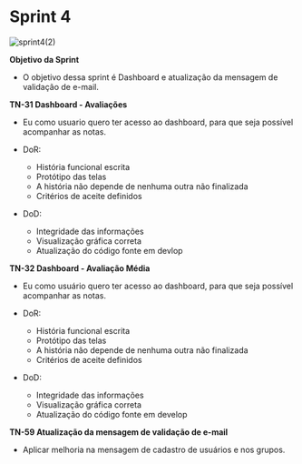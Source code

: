 # Sprint 4

![sprint4(2)](https://user-images.githubusercontent.com/111552950/204163324-4cfbe599-4474-40cb-a65a-ae57da432732.png)


**Objetivo da Sprint**
- O objetivo dessa sprint é Dashboard e atualização da mensagem de validação de e-mail.

 **TN-31 Dashboard - Avaliações**
  - Eu como usuario quero ter acesso ao dashboard, para que seja possível acompanhar as notas.
  
- DoR:
  - História funcional escrita
  - Protótipo das telas
  - A história não depende de nenhuma outra não finalizada
  - Critérios de aceite definidos

- DoD:
  - Integridade das informações
  - Visualização gráfica correta
  - Atualização do código fonte em devlop

**TN-32 Dashboard - Avaliação Média**
 - Eu como usuário quero ter acesso ao dashboard, para que seja possível acompanhar as notas.

- DoR:
  - História funcional escrita
  - Protótipo das telas
  - A história não depende de nenhuma outra não finalizada
  - Critérios de aceite definidos

- DoD:
  - Integridade das informações
  - Visualização gráfica correta
  - Atualização do código fonte em develop

**TN-59 Atualização da mensagem de validação de e-mail**
  - Aplicar melhoria na mensagem de cadastro de usuários e nos grupos.
